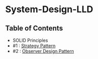 # System-Design-LLD

## Table of Contents

- SOLID Principles
- #1 : [Strategy Pattern](https://github.com/SmritiSharmaBG/System-Design-LLD/tree/main/Strategy-Design-Pattern)
- #2 : [Observer Design Pattern](https://github.com/SmritiSharmaBG/System-Design-LLD/blob/main/Observer-Design-Pattern.md)

